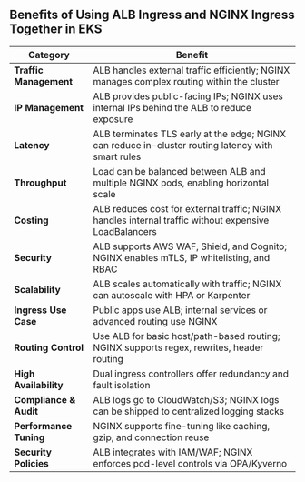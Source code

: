 

## Benefits of Using ALB Ingress and NGINX Ingress Together in EKS

| Category             | Benefit                                                                                     |
|----------------------|---------------------------------------------------------------------------------------------|
| **Traffic Management** | ALB handles external traffic efficiently; NGINX manages complex routing within the cluster |
| **IP Management**      | ALB provides public-facing IPs; NGINX uses internal IPs behind the ALB to reduce exposure |
| **Latency**            | ALB terminates TLS early at the edge; NGINX can reduce in-cluster routing latency with smart rules |
| **Throughput**         | Load can be balanced between ALB and multiple NGINX pods, enabling horizontal scale       |
| **Costing**            | ALB reduces cost for external traffic; NGINX handles internal traffic without expensive LoadBalancers |
| **Security**           | ALB supports AWS WAF, Shield, and Cognito; NGINX enables mTLS, IP whitelisting, and RBAC |
| **Scalability**        | ALB scales automatically with traffic; NGINX can autoscale with HPA or Karpenter          |
| **Ingress Use Case**   | Public apps use ALB; internal services or advanced routing use NGINX                      |
| **Routing Control**    | Use ALB for basic host/path-based routing; NGINX supports regex, rewrites, header routing |
| **High Availability**  | Dual ingress controllers offer redundancy and fault isolation                            |
| **Compliance & Audit** | ALB logs go to CloudWatch/S3; NGINX logs can be shipped to centralized logging stacks     |
| **Performance Tuning** | NGINX supports fine-tuning like caching, gzip, and connection reuse                      |
| **Security Policies**  | ALB integrates with IAM/WAF; NGINX enforces pod-level controls via OPA/Kyverno            |
